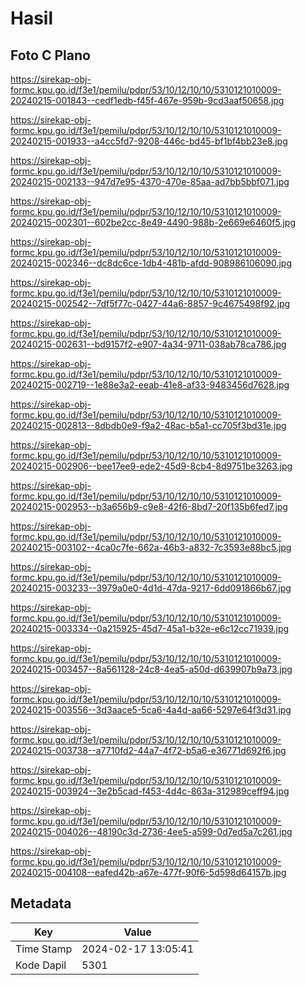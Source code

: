 # Hasil

## Foto C Plano

https://sirekap-obj-formc.kpu.go.id/f3e1/pemilu/pdpr/53/10/12/10/10/5310121010009-20240215-001843--cedf1edb-f45f-467e-959b-9cd3aaf50658.jpg

https://sirekap-obj-formc.kpu.go.id/f3e1/pemilu/pdpr/53/10/12/10/10/5310121010009-20240215-001933--a4cc5fd7-9208-446c-bd45-bf1bf4bb23e8.jpg

https://sirekap-obj-formc.kpu.go.id/f3e1/pemilu/pdpr/53/10/12/10/10/5310121010009-20240215-002133--947d7e95-4370-470e-85aa-ad7bb5bbf071.jpg

https://sirekap-obj-formc.kpu.go.id/f3e1/pemilu/pdpr/53/10/12/10/10/5310121010009-20240215-002301--602be2cc-8e49-4490-988b-2e669e6460f5.jpg

https://sirekap-obj-formc.kpu.go.id/f3e1/pemilu/pdpr/53/10/12/10/10/5310121010009-20240215-002346--dc8dc6ce-1db4-481b-afdd-908986106090.jpg

https://sirekap-obj-formc.kpu.go.id/f3e1/pemilu/pdpr/53/10/12/10/10/5310121010009-20240215-002542--7df5f77c-0427-44a6-8857-9c4675498f92.jpg

https://sirekap-obj-formc.kpu.go.id/f3e1/pemilu/pdpr/53/10/12/10/10/5310121010009-20240215-002631--bd9157f2-e907-4a34-9711-038ab78ca786.jpg

https://sirekap-obj-formc.kpu.go.id/f3e1/pemilu/pdpr/53/10/12/10/10/5310121010009-20240215-002719--1e88e3a2-eeab-41e8-af33-9483456d7628.jpg

https://sirekap-obj-formc.kpu.go.id/f3e1/pemilu/pdpr/53/10/12/10/10/5310121010009-20240215-002813--8dbdb0e9-f9a2-48ac-b5a1-cc705f3bd31e.jpg

https://sirekap-obj-formc.kpu.go.id/f3e1/pemilu/pdpr/53/10/12/10/10/5310121010009-20240215-002906--bee17ee9-ede2-45d9-8cb4-8d9751be3263.jpg

https://sirekap-obj-formc.kpu.go.id/f3e1/pemilu/pdpr/53/10/12/10/10/5310121010009-20240215-002953--b3a656b9-c9e8-42f6-8bd7-20f135b6fed7.jpg

https://sirekap-obj-formc.kpu.go.id/f3e1/pemilu/pdpr/53/10/12/10/10/5310121010009-20240215-003102--4ca0c7fe-662a-46b3-a832-7c3593e88bc5.jpg

https://sirekap-obj-formc.kpu.go.id/f3e1/pemilu/pdpr/53/10/12/10/10/5310121010009-20240215-003233--3979a0e0-4d1d-47da-9217-6dd091866b67.jpg

https://sirekap-obj-formc.kpu.go.id/f3e1/pemilu/pdpr/53/10/12/10/10/5310121010009-20240215-003334--0a215925-45d7-45a1-b32e-e6c12cc71939.jpg

https://sirekap-obj-formc.kpu.go.id/f3e1/pemilu/pdpr/53/10/12/10/10/5310121010009-20240215-003457--8a561128-24c8-4ea5-a50d-d639907b9a73.jpg

https://sirekap-obj-formc.kpu.go.id/f3e1/pemilu/pdpr/53/10/12/10/10/5310121010009-20240215-003556--3d3aace5-5ca6-4a4d-aa66-5297e64f3d31.jpg

https://sirekap-obj-formc.kpu.go.id/f3e1/pemilu/pdpr/53/10/12/10/10/5310121010009-20240215-003738--a7710fd2-44a7-4f72-b5a6-e36771d692f6.jpg

https://sirekap-obj-formc.kpu.go.id/f3e1/pemilu/pdpr/53/10/12/10/10/5310121010009-20240215-003924--3e2b5cad-f453-4d4c-863a-312989ceff94.jpg

https://sirekap-obj-formc.kpu.go.id/f3e1/pemilu/pdpr/53/10/12/10/10/5310121010009-20240215-004026--48190c3d-2736-4ee5-a599-0d7ed5a7c261.jpg

https://sirekap-obj-formc.kpu.go.id/f3e1/pemilu/pdpr/53/10/12/10/10/5310121010009-20240215-004108--eafed42b-a67e-477f-90f6-5d598d64157b.jpg


## Metadata

| Key        | Value               |
| ---------- | ------------------- |
| Time Stamp | 2024-02-17 13:05:41 |
| Kode Dapil | 5301                |



